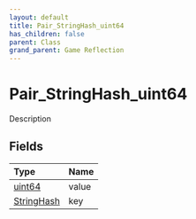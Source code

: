 ```yaml
---
layout: default
title: Pair_StringHash_uint64
has_children: false
parent: Class
grand_parent: Game Reflection
---
```

# Pair_StringHash_uint64
Description 

## Fields

| Type | Name |
|:-------------|:--------------|
| [uint64](/docs/game-reflection/components/uint64) | value |
| [StringHash](/docs/game-reflection/classes/string_hash) | key |

